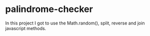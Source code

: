 # palindrome-checker
In this project I got to use the Math.random(), split, reverse and join javascript methods.
